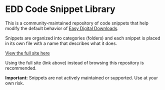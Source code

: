 EDD Code Snippet Library
========================

This is a community-maintained repository of code snippets that help modify the default behavior of [Easy Digital Downloads](https://easydigitaldownloads.com).

Snippets are organized into categories (folders) and each snippet is placed in its own file with a name that describes what it does.

[View the full site here](http://library.easydigitaldownloads.com)

Using the full site (link above) instead of browsing this repository is recommended.

**Important:** Snippets are not actively maintained or supported. Use at your own risk.